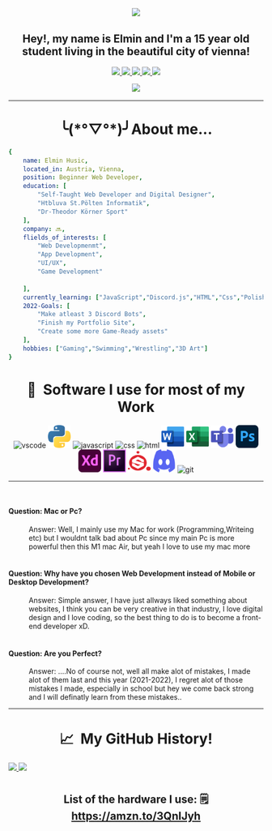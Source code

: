 <p align="center">
  <img src="https://capsule-render.vercel.app/api?text=Hello Everyone!👽&animation=fadeIn&type=waving&color=gradient&height=150"/>
</p>


<h2 align="center">Hey!, my name is Elmin and I'm a 15 year old student living in the beautiful city of vienna! </h2>



<p align="center">
<a href="https://husicelmin.github.io/" target="_blank">
  <img height="50" src="https://user-images.githubusercontent.com/46517096/166972883-f5f1d88c-0246-4374-88ac-ded0f2cf0699.png"/>
</a>
<a href="https://www.linkedin.com/in/husicelmin/" target="_blank">
  <img height="50" src="https://user-images.githubusercontent.com/46517096/166973395-19676cd8-f8ec-4abf-83ff-da8243505b82.png"/>
</a>
<a href="https://dev.to/husicelmin" target="_blank" >
  <img height="50" src="https://user-images.githubusercontent.com/46517096/166974096-7aeecad4-483e-4c85-983f-f4b37b3f794e.png"/>
</a>
<a href="https://twitter.com/Elmin_H772" target="_blank">
  <img height="50" src="https://user-images.githubusercontent.com/46517096/166974271-91dfa250-d70b-4cb9-8707-f1bda1b708c3.png"/>
</a>
<a href="https://www.instagram.com/elmin_h7/" target="_blank">
  <img height="50" src="https://user-images.githubusercontent.com/46517096/166974368-9798f39f-1f46-499c-b14e-81f0a3f83a06.png"/>
</a>
</p>



<p align="center">
  <img src= "https://giffiles.alphacoders.com/190/190634.gif">
</p>

---
 <h1 align="center"> ╰(*°▽°*)╯About me... </h1>

```yaml
{
    name: Elmin Husic,
    located_in: Austria, Vienna,
    position: Beginner Web Developer,
    education: [
        "Self-Taught Web Developer and Digital Designer",
        "Htbluva St.Pölten Informatik",
        "Dr-Theodor Körner Sport"
    ],
    company: 🔜,
    flields_of_interests: [
        "Web Developmenmt",
        "App Development",
        "UI/UX",
        "Game Development"

    ],
    currently_learning: ["JavaScript","Discord.js","HTML","Css","Polishing Python"],
    2022-Goals: [
        "Make atleast 3 Discord Bots",
        "Finish my Portfolio Site",
        "Create some more Game-Ready assets"
    ],
    hobbies: ["Gaming","Swimming","Wrestling","3D Art"]
}
```

<h1 align="center"> 🚀 &nbsp;Software I use for most of my Work</h1>
<p align="center">
<img src="https://cdn.jsdelivr.net/gh/devicons/devicon/icons/vscode/vscode-original.svg" alt="vscode" width="45" height="45"/>
<img src="./images/tocons/python-5.svg" alt="python" width="45" height="45" />
<img src="https://cdn.jsdelivr.net/gh/devicons/devicon/icons/javascript/javascript-original.svg" alt="javascript" width="45" height="45" />
<img src="https://cdn.jsdelivr.net/gh/devicons/devicon/icons/css3/css3-original.svg" alt="css" width="45" height="45" />
<img src="https://cdn.jsdelivr.net/gh/devicons/devicon/icons/html5/html5-original.svg" alt="html" width="45" height="45"/>
<img src="./images/tocons/word-1.svg" alt="Word" width="45" height="45" />
<img src="./images/tocons/excel-4.svg" alt="Excel" width="45" height="45" />
<img src="./images/tocons/microsoft-teams-1.svg" alt="Teams" width="45" height="45" />
<img src="./images/tocons/adobe-photoshop-2.svg" alt="PSD" width="45" height="45" />
<img src="./images/tocons/adobe-xd-2.svg" alt="AXD" width="45" height="45" />
<img src="./images/tocons/premiere-cc.svg" alt="Premiere" width="45" height="45"/>
<img src="./images/tocons/substance-painter.svg" alt="SPP" width="45" height="45"/>
<img src="./images/tocons/discord-6.svg" alt="Discord" width="45" height="45"/>      
<img src="https://cdn.jsdelivr.net/gh/devicons/devicon/icons/git/git-original.svg" alt="git" width="45" height="45"/>

---

<br>

#### <dt>**Question: Mac or Pc?**</dt>

<dd>Answer: Well, I mainly use my Mac for work (Programming,Writeing etc) but I wouldnt talk bad about Pc since my main Pc is more powerful then this M1 mac Air, but yeah I love to use my mac more</dd>

<br>

#### <dt> **Question: Why have you chosen Web Development instead of Mobile or Desktop Development?**</dt>

<dd>Answer: Simple answer, I have just allways liked something about websites, I think you can be very creative in that industry, I love digital design and I love coding, so the best thing to do is to become a front-end developer xD.</dd>

<br>

#### <dt> **Question: Are you Perfect?** </dt>

<dd>Answer: ....No of course not, well all make alot of mistakes, I made alot of them last and this year (2021-2022), I regret alot of those mistakes I made, especially in school but hey we come back strong and I will definatly learn from these mistakes..
</dd>

---

<h1 align="center"> 📈 &nbsp;My GitHub History!</h1>
<a href="https://github.com/HusicElmin">
  <img height="170em" src="https://github-readme-stats.vercel.app/api?username=HusicElmin&theme=noctis_minimus&show_icons=true" />
  <img height="170em" src="https://github-readme-stats.vercel.app/api/top-langs/?username=HusicElmin&theme=noctis_minimus&layout=compact" />
</a>

# <h2 align="center">List of the hardware I use: 🗒 https://amzn.to/3QnIJyh </h2> 
